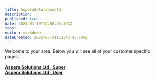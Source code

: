 ```yaml
---
title: AsperaSolutionsLtd
description: 
published: true
date: 2024-01-19T14:58:55.393Z
tags: 
editor: markdown
dateCreated: 2023-05-31T13:43:45.704Z
---
```


Welcome to your area. Below you will see all of your customer specific pages.<br><br><b>[Aspera Solutions Ltd : Super](/Apps/Customers/AsperaSolutionsLtd/AsperaSolutionsLtd~Super)<br></b><b>[Aspera Solutions Ltd : User](/Apps/Customers/AsperaSolutionsLtd/AsperaSolutionsLtd~User)<br></b>
